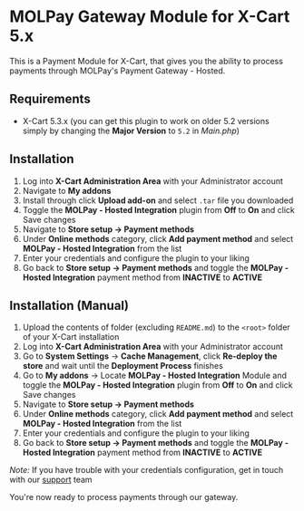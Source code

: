 # MOLPay Gateway Module for X-Cart 5.x

This is a Payment Module for X-Cart, that gives you the ability to process 
payments through MOLPay's Payment Gateway - Hosted.

## Requirements

+ X-Cart 5.3.x (you can get this plugin to work on older 5.2 versions simply by 
changing the **Major Version** to `5.2` in *Main.php*)

## Installation

1. Log into **X-Cart Administration Area** with your Administrator account
1. Navigate to **My addons**
1. Install through click **Upload add-on** and select `.tar` file you downloaded
1. Toggle the **MOLPay - Hosted Integration** plugin from **Off** to **On** and click Save changes
1. Navigate to **Store setup -> Payment methods**
1. Under **Online methods** category, click **Add payment method** and select **MOLPay - Hosted Integration** from the list
1. Enter your credentials and configure the plugin to your liking
1. Go back to **Store setup -> Payment methods** and toggle the **MOLPay - Hosted Integration** payment method from **INACTIVE** to **ACTIVE**

## Installation (Manual)

1. Upload the contents of folder (excluding `README.md`) to the `<root>` folder of your X-Cart installation
1. Log into **X-Cart Administration Area** with your Administrator account
1. Go to **System Settings** -> **Cache Management**, click **Re-deploy the store** and wait until the **Deployment Process** finishes
1. Go to **My addons** -> Locate **MOLPay - Hosted Integration** Module and toggle the **MOLPay - Hosted Integration** plugin from **Off** to **On** and click Save changes
1. Navigate to **Store setup -> Payment methods**
1. Under **Online methods** category, click **Add payment method** and select **MOLPay - Hosted Integration** from the list
1. Enter your credentials and configure the plugin to your liking
1. Go back to **Store setup -> Payment methods** and toggle the **MOLPay - Hosted Integration** payment method from **INACTIVE** to **ACTIVE**

*Note:* If you have trouble with your credentials configuration, get in touch with our [support](support@molpay.com) team

You're now ready to process payments through our gateway.